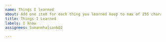 ```yaml
---
name: Things I learned
about: Add one item for each thing you learned keep to max of 255 characters
title: Things I Learned
labels: I know
assignees: Sumanmhalsank02

---
```

